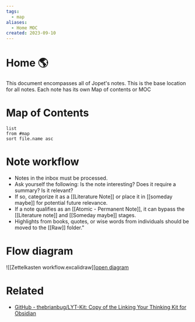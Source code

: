 ```yaml
---
tags:
  - map
aliases:
  - Home MOC
created: 2023-09-10
---
```


# Home 🌎

This document encompasses all of Jopet's notes. This is the base location for all notes. Each note has its own Map of contents or MOC

# Map of Contents

```dataview
list
from #map 
sort file.name asc
```

# Note workflow

- Notes in the inbox must be processed.
- Ask yourself the following: Is the note interesting? Does it require a summary? Is it relevant?
- If so, categorize it as a [[Literature Note]] or place it in [[someday maybe]] for potential future relevance.
- If a note qualifies as an [[Atomic - Permanent Note]], it can bypass the [[Literature note]] and [[Someday maybe]] stages.
- Highlights from books, quotes, or wise words from individuals should be moved to the [[Raw]] folder."

# Flow diagram

![[Zettelkasten workflow.excalidraw]][open diagram](Zettelkasten%20workflow.excalidraw.md)
# Related 

- [GitHub - thebrianbug/LYT-Kit: Copy of the Linking Your Thinking Kit for Obsidian](https://github.com/thebrianbug/LYT-Kit)
